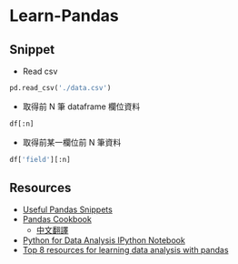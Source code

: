# Learn-Pandas

## Snippet

- Read csv
```python
pd.read_csv('./data.csv')
```

- 取得前 N 筆 dataframe 欄位資料
```python
df[:n]
```

- 取得前某一欄位前 N 筆資料
```python
df['field'][:n]
```

## Resources

- [Useful Pandas Snippets](https://gist.github.com/bsweger/e5817488d161f37dcbd2)
- [Pandas Cookbook](https://github.com/jvns/pandas-cookbook)
    - [中文翻譯](https://github.com/ia-cas/pandas-cookbook)
- [Python for Data Analysis IPython Notebook](https://github.com/wesm/pydata-book)
- [Top 8 resources for learning data analysis with pandas](http://www.dataschool.io/best-python-pandas-resources/)
